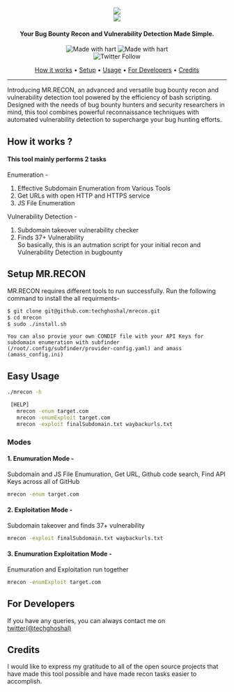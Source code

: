 <h1 align="center">
    <a href="https://www.youtube.com/@techghoshal"><img src="https://github.com/techghoshal/Fix-Grub-Boot-Menu/assets/85815644/26ed3a3f-a1e6-452c-b2ac-cac5c3d7478e"></a>
  <br>
  <a href="https://www.youtube.com/@techghoshal"><img src="https://github-production-user-asset-6210df.s3.amazonaws.com/85815644/238946831-ee038dec-c7e7-4b03-afd1-3bd822cedbeb.png"></a>
<h4 align="center">Your Bug Bounty Recon and Vulnerability Detection Made Simple.</h4>

<p align="center">
<a><img title="Made with hart" src="https://img.shields.io/badge/Made%20with-%E2%9D%A4-red"></a>
<a><img title="Made with hart" src="https://img.shields.io/badge/release-v0.1.1-blue"></a>
<br>
<img alt="Twitter Follow" src="https://img.shields.io/twitter/follow/techghoshal?style=social">
</p>


<p align="center">
  <a href="#how-it-works-">How it works</a> •
  <a href="#Setup-mrrecon">Setup</a> •
  <a href="#easy-usage">Usage</a> •
  <a href="#for-developers">For Developers</a> •
  <a href="#credits">Credits</a> 
</p>
  
 ---

Introducing MR.RECON, an advanced and versatile bug bounty recon and vulnerability detection tool powered by the efficiency of bash scripting. Designed with the needs of bug bounty hunters and security researchers in mind, this tool combines powerful reconnaissance techniques with automated vulnerability detection to supercharge your bug hunting efforts.
  
  
  
## How it works ?
#### This tool mainly performs 2 tasks
Enumeration - 
1. Effective Subdomain Enumeration from Various Tools
2. Get URLs with open HTTP and HTTPS service
3. JS File Enumeration

Vulnerability Detection - 
1. Subdomain takeover vulnerability checker
2. Finds 37+ Vulnerability<br>
So basically, this is an autmation script for your initial recon and Vulnerability Detection in bugbounty

  
## Setup MR.RECON

MR.RECON requires different tools to run successfully. Run the following command to install the all requirments-

```bash
$ git clone git@github.com:techghoshal/mrecon.git
$ cd mrecon
$ sudo ./install.sh
```
  
`You can also provie your own CONDIF file with your API Keys for subdomain enumeration with subfinder (/root/.config/subfinder/provider-config.yaml) and amass (amass_config.ini)`
  
 ## Easy Usage

```bash
./mrecon -h
```
```bash
 [HELP]
   mrecon -enum target.com
   mrecon -enumExploit target.com
   mrecon -exploit finalSubdomain.txt waybackurls.txt
  ```

  
### Modes
#### 1. Enumuration Mode - 
Subdomain and JS File Enumuration, Get URL, Github code search, Find API Keys across all of GitHub
```bash
mrecon -enum target.com
```

#### 2. Exploitation Mode - 
Subdomain takeover and finds 37+ vulnerability
```bash
mrecon -exploit finalSubdomain.txt waybackurls.txt
```
#### 3. Enumuration Exploitation Mode - 
Enumuration and Exploitation run together
```bash
mrecon -enumExploit target.com
```

## For Developers
If you have any queries, you can always contact me on <a href="https://twitter.com/techghoshal">twitter(@techghoshal)</a>
  

## Credits
I would like to express my gratitude to all of the open source projects that have made this tool possible and have made recon tasks easier to accomplish.
  

  
  
